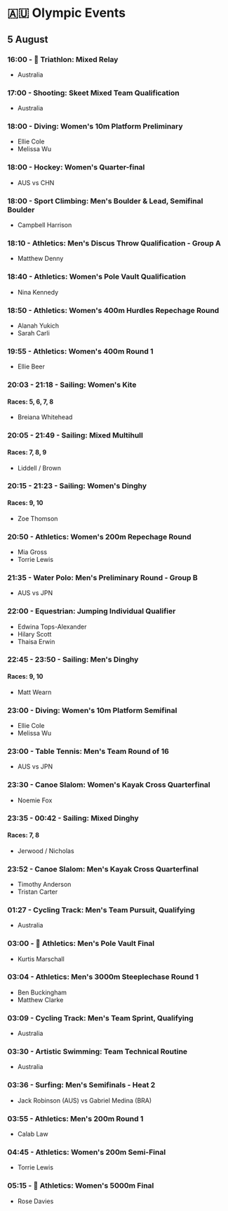 # 🇦🇺 Olympic Events

## 5 August

### 16:00 - 🏅 Triathlon: Mixed Relay
* Australia

### 17:00 - Shooting: Skeet Mixed Team Qualification
* Australia

### 18:00 - Diving: Women's 10m Platform Preliminary
* Ellie Cole
* Melissa Wu

### 18:00 - Hockey: Women's Quarter-final
* AUS vs CHN

### 18:00 - Sport Climbing: Men's Boulder & Lead, Semifinal Boulder
* Campbell Harrison

### 18:10 - Athletics: Men's Discus Throw Qualification - Group A
* Matthew Denny

### 18:40 - Athletics: Women's Pole Vault Qualification
* Nina Kennedy

### 18:50 - Athletics: Women's 400m Hurdles Repechage Round
* Alanah Yukich
* Sarah Carli

### 19:55 - Athletics: Women's 400m Round 1
* Ellie Beer

### 20:03 - 21:18 - Sailing: Women's Kite
#### Races: 5, 6, 7, 8
* Breiana Whitehead

### 20:05 - 21:49 - Sailing: Mixed Multihull
#### Races: 7, 8, 9
* Liddell / Brown

### 20:15 - 21:23 - Sailing: Women's Dinghy
#### Races: 9, 10
* Zoe Thomson

### 20:50 - Athletics: Women's 200m Repechage Round
* Mia Gross
* Torrie Lewis

### 21:35 - Water Polo: Men's Preliminary Round - Group B
* AUS vs JPN

### 22:00 - Equestrian: Jumping Individual Qualifier
* Edwina Tops-Alexander
* Hilary Scott
* Thaisa Erwin

### 22:45 - 23:50 - Sailing: Men's Dinghy
#### Races: 9, 10
* Matt Wearn

### 23:00 - Diving: Women's 10m Platform Semifinal
* Ellie Cole
* Melissa Wu

### 23:00 - Table Tennis: Men's Team Round of 16
* AUS vs JPN

### 23:30 - Canoe Slalom: Women's Kayak Cross Quarterfinal
* Noemie Fox

### 23:35 - 00:42 - Sailing: Mixed Dinghy
#### Races: 7, 8
* Jerwood / Nicholas

### 23:52 - Canoe Slalom: Men's Kayak Cross Quarterfinal
* Timothy Anderson
* Tristan Carter

### 01:27 - Cycling Track: Men's Team Pursuit, Qualifying
* Australia

### 03:00 - 🏅 Athletics: Men's Pole Vault Final
* Kurtis Marschall

### 03:04 - Athletics: Men's 3000m Steeplechase Round 1
* Ben Buckingham
* Matthew Clarke

### 03:09 - Cycling Track: Men's Team Sprint, Qualifying
* Australia

### 03:30 - Artistic Swimming: Team Technical Routine
* Australia

### 03:36 - Surfing: Men's Semifinals - Heat 2
* Jack Robinson (AUS) vs Gabriel Medina (BRA)

### 03:55 - Athletics: Men's 200m Round 1
* Calab Law

### 04:45 - Athletics: Women's 200m Semi-Final
* Torrie Lewis

### 05:15 - 🏅 Athletics: Women's 5000m Final
* Rose Davies

